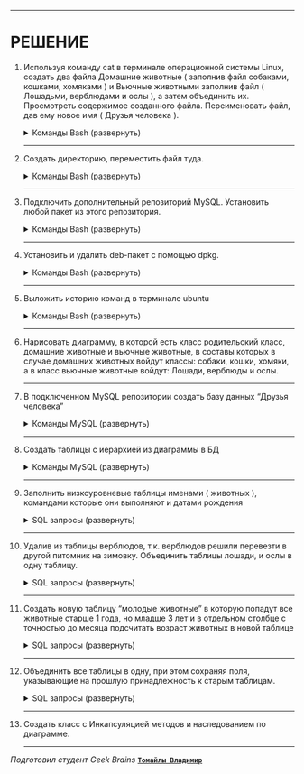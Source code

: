 ***

# РЕШЕНИЕ

1. Используя команду cat в терминале операционной системы Linux, создать
два файла Домашние животные ( заполнив файл собаками, кошками,
хомяками ) и Вьючные животными заполнив файл ( Лошадьми, верблюдами и
ослы ), а затем объединить их. Просмотреть содержимое созданного файла.
Переименовать файл, дав ему новое имя ( Друзья человека ).

    <details>
        <summary> Команды Bash (развернуть) </summary>

    ```bash
    cat > "Домашние животные"
    Собаки
    Кошки
    Хомяки

    'Ctrl+d'
    ```

    ```bash
    cat > "Вьючные животные"
    Лошади
    Верблюды
    Ослы

    'Ctrl+d'
    ```

    ```bash
    cat "Домашние животные" "Вьючные животные" > Animals
    cat Animals
    mv "Animals" "Друзья человека"
    ```

    </details>

    ***

2. Создать директорию, переместить файл туда.

    <details>
        <summary> Команды Bash (развернуть) </summary>

    ```bash
    mkdir folder_test
    mv 'Друзья человека' folder_test/
    ls
    cd folder_test/
    ls
    ```

    </details>
    
    ***

3. Подключить дополнительный репозиторий MySQL. Установить любой пакет из этого репозитория.

    <details>
        <summary> Команды Bash (развернуть) </summary>

    ```bash
    sudo apt-get update
    sudo apt update
    sudo apt install mysql-server
    sudo service mysql status
    ```

    </details>

    ***

4. Установить и удалить deb-пакет с помощью dpkg.
    
    <details>
        <summary> Команды Bash (развернуть) </summary>

    ```bash
    wget http://ftp.us.debian.org/debian/pool/main/s/sl/sl_5.02-1_amd64.deb
    sudo dpkg -i sl_5.02-1_amd64.deb
    sudo dpkg -r sl
    ```

    </details>
   
    ***


5. Выложить историю команд в терминале ubuntu

    <details>
        <summary> Команды Bash (развернуть)</summary>

    ```bash
    
    1  clear
    2  sudo apt install gcc perl
    3  sudo apt install gcc make perl
    4  sudo apt update
    5  sudo apt upgrade
    6  sudo apt update
    7  sudo apt install mc
    8  mcdir test
    9  mkdir test
   10  cd test/
   11  clear
   12  cat > "Домашние животные"
   13  rm Домашние\ животные 
   14  ls
   15  clear
   16  cat > "Домашние животные"
   17  cat > "Вьючные животные"
   18  cat "Домашние животные" "Вьючные животные" > Animals
   19  cat Animals
   20  mv "Animals" "Друзья человека"
   21  ls
   22  clear
   23  mkdir folder_test
   24  mv 'Друзья человека' folder_test/
   25  ls
   26  cd folder_test/
   27  ls
   28  clear
   29  cd test/
   30  cd /
   31  cd ~
   32  cd test/
   33  clear
   34  sudo apt-get update
   35  sudo apt update
   36  sudo apt install mysql-server
   37  sudo service mysql status
   38  clear
   39  wget https://ftp.debian.org/debian/pool/main/s/spaced/spaced_1.2.0-201605+dfsg-1_amd64.deb
   40  sudo dpkg -i spaced_1.2.0-201605+dfsg-1_amd64.deb 
   41  sudo dpkg -r sl
   42  sudo dpkg -r spaced 
   43  clear
   44  history


    ```

    </details>

    ***


6. Нарисовать диаграмму, в которой есть класс родительский класс, домашние животные и вьючные животные, в составы которых в случае домашних животных войдут классы: собаки, кошки, хомяки, а в класс вьючные животные войдут: Лошади, верблюды и ослы.



    ***

7. В подключенном MySQL репозитории создать базу данных “Друзья
человека”

    <details>
        <summary> Команды MySQL (развернуть) </summary>

    ```sql
    CREATE DATABASE Друзья_человека;
    ```

    </details>

    ***

8. Создать таблицы с иерархией из диаграммы в БД

    <details>
        <summary> Команды MySQL (развернуть) </summary>

    ```sql
    CREATE TABLE Родительский_класс (
    id INT PRIMARY KEY AUTO_INCREMENT,
    тип VARCHAR(50)
    );


    CREATE TABLE Домашние_животные (
    id INT PRIMARY KEY,
    вид VARCHAR(50),
    FOREIGN KEY (id) REFERENCES Родительский_класс(id)
    );


    CREATE TABLE Собаки (
    id INT PRIMARY KEY,
    имя VARCHAR(50),
    команда VARCHAR(50),
    дата_рождения DATE,
    FOREIGN KEY (id) REFERENCES Домашние_животные(id)
    );


    CREATE TABLE Кошки (
    id INT PRIMARY KEY,
    имя VARCHAR(50),
    команда VARCHAR(50),
    дата_рождения DATE,
    FOREIGN KEY (id) REFERENCES Домашние_животные(id)
    );


    CREATE TABLE Хомяки (
    id INT PRIMARY KEY,
    имя VARCHAR(50),
    команда VARCHAR(50),
    дата_рождения DATE,
    FOREIGN KEY (id) REFERENCES Домашние_животные(id)
    );


    CREATE TABLE Вьючные_животные (
    id INT PRIMARY KEY,
    вид VARCHAR(50),
    FOREIGN KEY (id) REFERENCES Родительский_класс(id)
    );


    CREATE TABLE Лошади (
    id INT PRIMARY KEY,
    имя VARCHAR(50),
    команда VARCHAR(50),
    дата_рождения DATE,
    FOREIGN KEY (id) REFERENCES Вьючные_животные(id)
    );


    CREATE TABLE Верблюды (
    id INT PRIMARY KEY,
    имя VARCHAR(50),
    команда VARCHAR(50),
    дата_рождения DATE,
    FOREIGN KEY (id) REFERENCES Вьючные_животные(id)
    );


    CREATE TABLE Ослы (
    id INT PRIMARY KEY,
    имя VARCHAR(50),
    команда VARCHAR(50),
    дата_рождения DATE,
    FOREIGN KEY (id) REFERENCES Вьючные_животные(id)
    );

    show databases;
    show tables;
    ```

    </details>


    ***

9. Заполнить низкоуровневые таблицы именами ( животных ), командами
которые они выполняют и датами рождения

    <details>
    <summary>SQL запросы (развернуть)</summary>

    ```sql
    INSERT INTO Собаки ( имя, команда, дата_рождения)
    VALUES ('Дэни', 'Лежать', '2019-03-11'),
           ('Черныш', 'Сидеть', '2020-01-22');
    
    INSERT INTO Кошки ( имя, команда, дата_рождения)
    VALUES ('Бегемот', 'Кушать', '2021-01-13'),
           ('Марс', 'Гулять', '2022-07-15');

    INSERT INTO Хомяки ( имя, команда, дата_рождения)
    VALUES ('Пухляш', 'Еда', '2021-01-21'),
           ('Стройняш', 'Бегать', '2023-01-18');

    INSERT INTO Лошади ( имя, команда, дата_рождения)
    VALUES ('Бэт', 'Но Но Но', '2019-01-20'),
           ('Сэм', 'Тпру', '2022-04-28');

    INSERT INTO Верблюды ( имя, команда, дата_рождения)
    VALUES ('Кафир', 'Лежать', '2019-03-01'),
           ('Ра', 'Хоп' '2021-10-14'),
           ('Сфинкс', 'Тпру' '2022-09-15');

    INSERT INTO Ослы ( имя, команда, дата_рождения)
    VALUES ('Коля', 'Вперед', '2023-05-24'),
           ('Толя', 'Стоять', '2024-01-08');
    ```

    </details>


    ***

10. Удалив из таблицы верблюдов, т.к. верблюдов решили перевезти в другой
питомник на зимовку. Объединить таблицы лошади, и ослы в одну таблицу.

    <details>
    <summary>SQL запросы (развернуть)</summary>

    ```sql
    TRUNCATE TABLE Верблюды;
    ```

    ```sql
    CREATE TABLE Копытные AS
    SELECT * FROM Лошади
    UNION
    SELECT * FROM Ослы;
    ```

    </details>


    ***

11. Создать новую таблицу “молодые животные” в которую попадут все
животные старше 1 года, но младше 3 лет и в отдельном столбце с точностью
до месяца подсчитать возраст животных в новой таблице

    <details>
        <summary>SQL запросы (развернуть)</summary>

    ```sql
    CREATE TABLE Копытные AS
    SELECT *, TIMESTAMPDIFF(MONTH, дата_рождения, CURDATE()) AS возраст_в_месяцах
    FROM (
        SELECT 'Собаки' AS тип_животного, имя, команда, дата_рождения FROM Собаки
        UNION ALL
        SELECT 'Кошки' AS тип_животного, имя, команда, дата_рождения FROM Кошки
        UNION ALL
        SELECT 'Хомяки' AS тип_животного, имя, команда, дата_рождения FROM Хомяки
        UNION ALL
        SELECT 'Лошади' AS тип_животного, имя, команда, дата_рождения FROM Лошади
        UNION ALL
        SELECT 'Ослы' AS тип_животного, имя, команда, дата_рождения FROM Ослы
    ) AS животные
    WHERE дата_рождения >= DATE_SUB(CURDATE(), INTERVAL 3 YEAR)
    AND дата_рождения <= DATE_SUB(CURDATE(), INTERVAL 1 YEAR);

    ```

    </details>


    ***

12. Объединить все таблицы в одну, при этом сохраняя поля, указывающие на
прошлую принадлежность к старым таблицам.

    <details>
        <summary>SQL запросы (развернуть)</summary>

    ```sql
    CREATE TABLE Полный_состав AS
    SELECT 'Собаки' AS тип_животного, имя, команда, дата_рождения FROM Собаки
    UNION ALL
    SELECT 'Кошки' AS тип_животного, имя, команда, дата_рождения FROM Кошки
    UNION ALL
    SELECT 'Хомяки' AS тип_животного, имя, команда, дата_рождения FROM Хомяки
    UNION ALL
    SELECT 'Лошади' AS тип_животного, имя, команда, дата_рождения FROM Лошади
    UNION ALL
    SELECT 'Ослы' AS тип_животного, имя, команда, дата_рождения FROM Ослы;

    ```

    </details>


    ***

13. Создать класс с Инкапсуляцией методов и наследованием по диаграмме.



    ***
*Подготовил студент Geek Brains* [**`Томайлы Владимир`**](https://github.com/sSionAa)